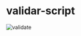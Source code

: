 # validar-script

![validate](https://github.com/Paico11/validar-script/actions/workflows/validate.yml/badge.svg)
